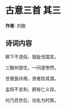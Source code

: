 # 古意三首  其三

**作者**: 刘敞

## 诗词内容

柳下不违俗，独耻伐国言。

三黜何尝忧，一问遂惨然。

世衰狙诈用，贤者防其源。

孟轲不言利，顾有仁义存。

何乃百世后，功名为时敦。

